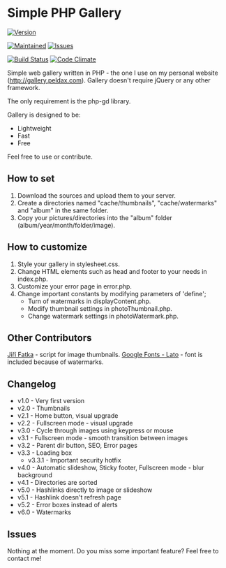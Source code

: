 # Simple PHP Gallery

[![Version](https://img.shields.io/badge/version-6.0-brightgreen.svg)](https://github.com/peldax/SimplePHPGallery/releases/tag/v6.0)

[![Maintained](https://img.shields.io/badge/maintained-yes-brightgreen.svg)](https://github.com/peldax/SimplePHPGallery/releases)
[![Issues](https://img.shields.io/badge/issues-2-green.svg)](https://github.com/peldax/SimplePHPGallery/issues)

[![Build Status](https://travis-ci.org/peldax/SimplePHPGallery.svg?branch=master)](https://travis-ci.org/peldax/SimplePHPGallery)
[![Code Climate](https://codeclimate.com/github/peldax/SimplePHPGallery/badges/gpa.svg)](https://codeclimate.com/github/peldax/SimplePHPGallery)

Simple web gallery written in PHP - the one I use on my personal website (http://gallery.peldax.com).
Gallery doesn't require jQuery or any other framework.

The only requirement is the php-gd library.

Gallery is designed to be:

* Lightweight
* Fast
* Free

Feel free to use or contribute.

## How to set

1. Download the sources and upload them to your server.
2. Create a directories named "cache/thumbnails", "cache/watermarks" and "album" in the same folder.
3. Copy your pictures/directories into the "album" folder (album/year/month/folder/image).

## How to customize

1. Style your gallery in stylesheet.css.
2. Change HTML elements such as head and footer to your needs in index.php.
3. Customize your error page in error.php.
4. Change important constants by modifying parameters of 'define';
    - Turn of watermarks in displayContent.php.
    - Modify thumbnail settings in photoThumbnail.php.
    - Change watermark settings in photoWatermark.php.

## Other Contributors

[Jiří Fatka](https://github.com/NTSFka) - script for image thumbnails.
[Google Fonts - Lato](https://www.google.com/fonts/specimen/Lato) - font is included because of watermarks.

## Changelog

* v1.0 - Very first version
* v2.0 - Thumbnails
* v2.1 - Home button, visual upgrade
* v2.2 - Fullscreen mode - visual upgrade
* v3.0 - Cycle through images using keypress or mouse
* v3.1 - Fullscreen mode - smooth transition between images
* v3.2 - Parent dir button, SEO, Error pages
* v3.3 - Loading box
    - v3.3.1 - Important security hotfix
* v4.0 - Automatic slideshow, Sticky footer, Fullscreen mode - blur background
* v4.1 - Directories are sorted
* v5.0 - Hashlinks directly to image or slideshow
* v5.1 - Hashlink doesn't refresh page
* v5.2 - Error boxes instead of alerts
* v6.0 - Watermarks

## Issues

Nothing at the moment.
Do you miss some important feature? Feel free to contact me!
